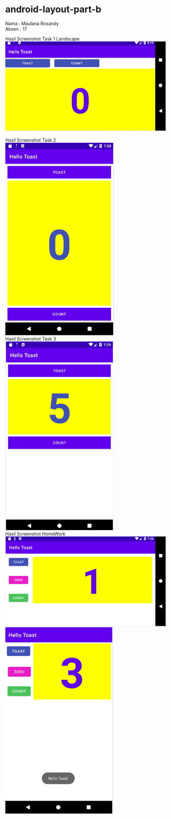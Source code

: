 # android-layout-part-b

Nama  : Maulana Rosandy</br>
Absen : 17</br>

Hasil Screenshot Task 1 Landscape </br>
![Screenshot](Image/Task1-Landscape.jpg) </br></br>
Hasil Screenshot Task 2</br>
![Screenshot](Image/Task2.jpg) </br>
Hasil Screenshot Task 3</br>
![Screenshot](Image/Task3.jpg) </br>
Hasil Screenshot HomeWork</br>
![Screenshot](Image/HomeWork1.jpg) </br>
![Screenshot](Image/HomeWork2.jpg) </br>

